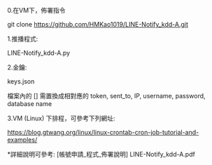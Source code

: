 0.在VM下，佈署指令 

git clone https://github.com/HMKao1019/LINE-Notify_kdd-A.git


1.推播程式:

LINE-Notify_kdd-A.py


2.金鑰:

keys.json

檔案內的 [] 需置換成相對應的 token, sent_to, IP, username, password, database name


3.VM (Linux) 下排程，可參考下列網址:

https://blog.gtwang.org/linux/linux-crontab-cron-job-tutorial-and-examples/


*詳細說明可參考: [帳號申請_程式_佈署說明] LINE-Notify_kdd-A.pdf
